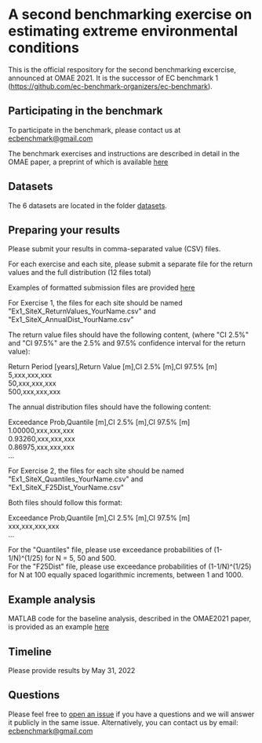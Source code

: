 # A second benchmarking exercise on estimating extreme environmental conditions
This is the official respository for the second benchmarking excercise, announced at OMAE 2021. It is the successor of EC benchmark 1 (https://github.com/ec-benchmark-organizers/ec-benchmark).

## Participating in the benchmark
To participate in the benchmark, please contact us at <ecbenchmark@gmail.com>

The benchmark exercises and instructions are described in detail in the OMAE paper, a preprint of which is available [here](https://github.com/ec-benchmark-organizers/ec-benchmark-2/blob/main/publications/OMAE2021-64874_EC_Benchmark2.pdf)

## Datasets
The 6 datasets are located in the folder [datasets](https://github.com/ec-benchmark-organizers/ec-benchmark-2/tree/main/datasets).

## Preparing your results
Please submit your results in comma-separated value (CSV) files.

For each exercise and each site, please submit a separate file for the return values and the full distribution (12 files total)

Examples of formatted submission files are provided [here](https://github.com/ec-benchmark-organizers/ec-benchmark-2/tree/main/results/baseline)

For Exercise 1, the files for each site should be named "Ex1_SiteX_ReturnValues_YourName.csv" and "Ex1_SiteX_AnnualDist_YourName.csv"

The return value files should have the following content, (where "CI 2.5%" and "CI 97.5%" are the 2.5% and 97.5% confidence interval for the return value):

Return Period [years],Return Value [m],CI 2.5% [m],CI 97.5% [m]\
5,xxx,xxx,xxx\
50,xxx,xxx,xxx\
500,xxx,xxx,xxx

The annual distribution files should have the following content:

Exceedance Prob,Quantile [m],CI 2.5% [m],CI 97.5% [m]\
1.00000,xxx,xxx,xxx\
0.93260,xxx,xxx,xxx\
0.86975,xxx,xxx,xxx\
...

For Exercise 2, the files for each site should be named "Ex1_SiteX_Quantiles_YourName.csv" and "Ex1_SiteX_F25Dist_YourName.csv"

Both files should follow this format:

Exceedance Prob,Quantile [m],CI 2.5% [m],CI 97.5% [m]\
xxx,xxx,xxx,xxx\
...

For the "Quantiles" file, please use exceedance probabilities of (1-1/N)^(1/25) for N = 5, 50 and 500.\
For the "F25Dist" file, please use exceedance probabilities of (1-1/N)^(1/25) for N at 100 equally spaced logarithmic increments, between 1 and 1000.

## Example analysis
MATLAB code for the baseline analysis, described in the OMAE2021 paper, is provided as an example [here](https://github.com/ec-benchmark-organizers/ec-benchmark-2/tree/main/organizers-code/baseline_annual_maxima)

## Timeline
Please provide results by May 31, 2022

## Questions
Please feel free to [open an issue](https://github.com/ec-benchmark-organizers/ec-benchmark-2/issues/new) if you have a questions and we will answer it publicly in the same issue. Alternatively, you can contact us by email: <ecbenchmark@gmail.com>
